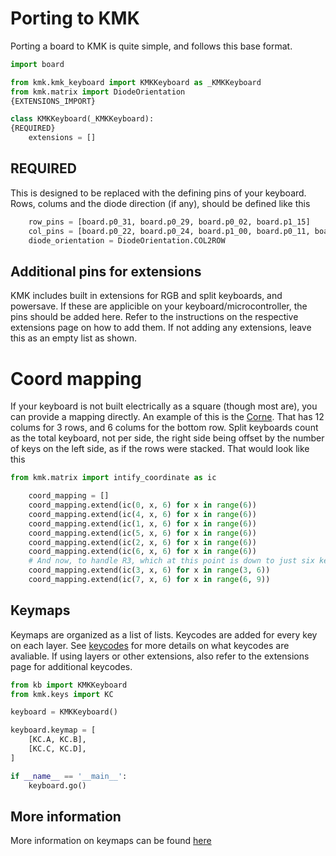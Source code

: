# Porting to KMK 
Porting a board to KMK is quite simple, and follows this base format.

```python
import board

from kmk.kmk_keyboard import KMKKeyboard as _KMKKeyboard
from kmk.matrix import DiodeOrientation
{EXTENSIONS_IMPORT}

class KMKKeyboard(_KMKKeyboard):
{REQUIRED}
    extensions = []

```

## REQUIRED
This is designed to be replaced with the defining pins of your keyboard. Rows, 
colums and the diode direction (if any), should be defined like this
```python
    row_pins = [board.p0_31, board.p0_29, board.p0_02, board.p1_15]
    col_pins = [board.p0_22, board.p0_24, board.p1_00, board.p0_11, board.p1_04]
    diode_orientation = DiodeOrientation.COL2ROW
```

## Additional pins for extensions
KMK includes built in extensions for RGB and split keyboards, and powersave. If
these are applicible on your keyboard/microcontroller, the pins should be added
here. Refer to the instructions on the respective extensions page on how to add 
them. If not adding any extensions, leave this as an empty list as shown.

# Coord mapping
If your keyboard is not built electrically as a square (though most are), you can
provide a mapping directly. An example of this is the 
[Corne](https://github.com/foostan/crkbd). That has 12 colums for 3 rows, and 6 
colums for the bottom row. Split keyboards count as the total keyboard, not per 
side, the right side being offset by the number of keys on the left side, as if
the rows were stacked.
That would look like this
```python
from kmk.matrix import intify_coordinate as ic

    coord_mapping = []
    coord_mapping.extend(ic(0, x, 6) for x in range(6))
    coord_mapping.extend(ic(4, x, 6) for x in range(6))
    coord_mapping.extend(ic(1, x, 6) for x in range(6))
    coord_mapping.extend(ic(5, x, 6) for x in range(6))
    coord_mapping.extend(ic(2, x, 6) for x in range(6))
    coord_mapping.extend(ic(6, x, 6) for x in range(6))
    # And now, to handle R3, which at this point is down to just six keys
    coord_mapping.extend(ic(3, x, 6) for x in range(3, 6))
    coord_mapping.extend(ic(7, x, 6) for x in range(6, 9))
```


## Keymaps
Keymaps are organized as a list of lists. Keycodes are added for every key on 
each layer. See [keycodes](keycodes.md) for more details on what keycodes are 
avaliable. If using layers or other extensions, also refer to the extensions 
page for additional keycodes.
```python
from kb import KMKKeyboard
from kmk.keys import KC

keyboard = KMKKeyboard()

keyboard.keymap = [
    [KC.A, KC.B],
    [KC.C, KC.D],
]

if __name__ == '__main__':
    keyboard.go()
```

## More information
More information on keymaps can be found [here](config_and_keymap.md)
